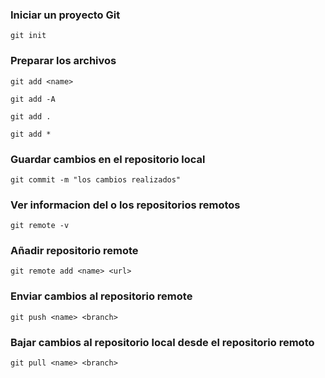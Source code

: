 ### Iniciar un proyecto Git

```shell
git init
```

### Preparar los archivos

```shell
git add <name>
```
```shell
git add -A
```

```shell
git add .
```

```shell
git add *
```

### Guardar cambios en el repositorio local

```shell
git commit -m "los cambios realizados"
```

### Ver informacion del o los repositorios remotos

```shell
git remote -v
```

### Añadir repositorio remote 

```shell
git remote add <name> <url>
```

### Enviar cambios al repositorio remote

```shell
git push <name> <branch>
```

### Bajar cambios al repositorio local desde el repositorio remoto

```shell
git pull <name> <branch>
```
